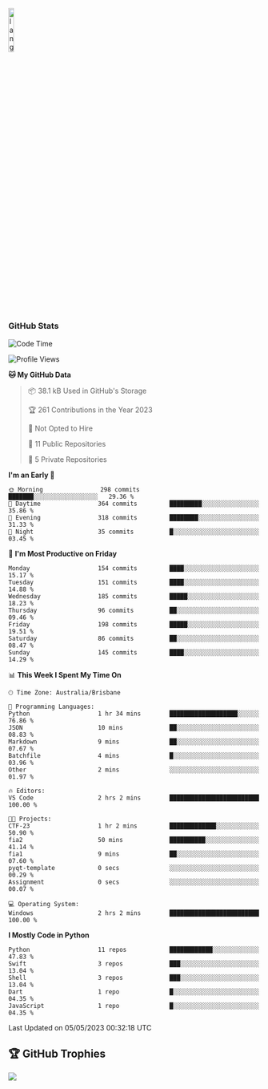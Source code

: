 <p align="left"><img width=15%" src="https://github.com/alansmathew/alansmathew/raw/master/lang.gif" alt="lang image here" /></p>

# <h3 align="left">GitHub Stats</h3>

<!--START_SECTION:waka-->
![Code Time](http://img.shields.io/badge/Code%20Time-207%20hrs%2041%20mins-blue)

![Profile Views](http://img.shields.io/badge/Profile%20Views-1-blue)

**🐱 My GitHub Data** 

> 📦 38.1 kB Used in GitHub's Storage 
 > 
> 🏆 261 Contributions in the Year 2023
 > 
> 🚫 Not Opted to Hire
 > 
> 📜 11 Public Repositories 
 > 
> 🔑 5 Private Repositories 
 > 
**I'm an Early 🐤** 

```text
🌞 Morning                298 commits         ███████░░░░░░░░░░░░░░░░░░   29.36 % 
🌆 Daytime                364 commits         █████████░░░░░░░░░░░░░░░░   35.86 % 
🌃 Evening                318 commits         ████████░░░░░░░░░░░░░░░░░   31.33 % 
🌙 Night                  35 commits          █░░░░░░░░░░░░░░░░░░░░░░░░   03.45 % 
```
📅 **I'm Most Productive on Friday** 

```text
Monday                   154 commits         ████░░░░░░░░░░░░░░░░░░░░░   15.17 % 
Tuesday                  151 commits         ████░░░░░░░░░░░░░░░░░░░░░   14.88 % 
Wednesday                185 commits         █████░░░░░░░░░░░░░░░░░░░░   18.23 % 
Thursday                 96 commits          ██░░░░░░░░░░░░░░░░░░░░░░░   09.46 % 
Friday                   198 commits         █████░░░░░░░░░░░░░░░░░░░░   19.51 % 
Saturday                 86 commits          ██░░░░░░░░░░░░░░░░░░░░░░░   08.47 % 
Sunday                   145 commits         ████░░░░░░░░░░░░░░░░░░░░░   14.29 % 
```


📊 **This Week I Spent My Time On** 

```text
🕑︎ Time Zone: Australia/Brisbane

💬 Programming Languages: 
Python                   1 hr 34 mins        ███████████████████░░░░░░   76.86 % 
JSON                     10 mins             ██░░░░░░░░░░░░░░░░░░░░░░░   08.83 % 
Markdown                 9 mins              ██░░░░░░░░░░░░░░░░░░░░░░░   07.67 % 
Batchfile                4 mins              █░░░░░░░░░░░░░░░░░░░░░░░░   03.96 % 
Other                    2 mins              ░░░░░░░░░░░░░░░░░░░░░░░░░   01.97 % 

🔥 Editors: 
VS Code                  2 hrs 2 mins        █████████████████████████   100.00 % 

🐱‍💻 Projects: 
CTF-23                   1 hr 2 mins         █████████████░░░░░░░░░░░░   50.90 % 
fia2                     50 mins             ██████████░░░░░░░░░░░░░░░   41.14 % 
fia1                     9 mins              ██░░░░░░░░░░░░░░░░░░░░░░░   07.60 % 
pyqt-template            0 secs              ░░░░░░░░░░░░░░░░░░░░░░░░░   00.29 % 
Assignment               0 secs              ░░░░░░░░░░░░░░░░░░░░░░░░░   00.07 % 

💻 Operating System: 
Windows                  2 hrs 2 mins        █████████████████████████   100.00 % 
```

**I Mostly Code in Python** 

```text
Python                   11 repos            ████████████░░░░░░░░░░░░░   47.83 % 
Swift                    3 repos             ███░░░░░░░░░░░░░░░░░░░░░░   13.04 % 
Shell                    3 repos             ███░░░░░░░░░░░░░░░░░░░░░░   13.04 % 
Dart                     1 repo              █░░░░░░░░░░░░░░░░░░░░░░░░   04.35 % 
JavaScript               1 repo              █░░░░░░░░░░░░░░░░░░░░░░░░   04.35 % 
```




 Last Updated on 05/05/2023 00:32:18 UTC
<!--END_SECTION:waka-->

## 🏆 GitHub Trophies

![](https://github-profile-trophy.vercel.app/?username=samh06&theme=discord&no-frame=true&no-bg=false&margin-w=4)
